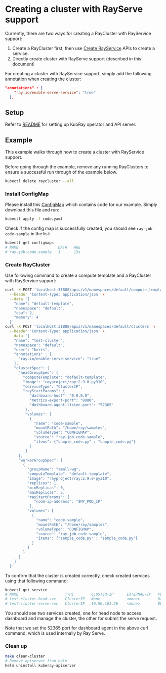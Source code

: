 # Creating a cluster with RayServe support

Currently, there are two ways for creating a RayCluster with RayService support:

1. Create a RayCluster first, then use [Create RayService](./HttpRequestSpec.md#Create-ray-service-in-a-given-namespace)
   APIs to create a service.
2. Directly create cluster with RayServe support (described in this document)

For creating a cluster with RayService support, simply add the following annotation when
creating the cluster:

```json
"annotations" : {
    "ray.io/enable-serve-service": "true"
  },
```

## Setup

Refer to [README](README.md) for setting up KubRay operator and API server.

## Example

This example walks through how to create a cluster with RayService support.

Before going through the example, remove any running RayClusters to ensure a successful
run through of the example below.

```sh
kubectl delete raycluster --all
```

### Install ConfigMap

Please install this [ConfigMap] which contains code for our example. Simply download
this file and run:

```sh
kubectl apply -f code.yaml
```

Check if the config map is successfully created, you should see `ray-job-code-sample` in
the list:

```sh
kubectl get configmaps
# NAME                  DATA   AGE
# ray-job-code-sample   1      13s
```

### Create RayCluster

Use following command to create a compute template and a RayCluster with RayService support:

```sh
curl -X POST 'localhost:31888/apis/v1/namespaces/default/compute_templates' \
  --header 'Content-Type: application/json' \
  --data '{
    "name": "default-template",
    "namespace": "default",
    "cpu": 2,
    "memory": 4
  }'
curl -X POST 'localhost:31888/apis/v1/namespaces/default/clusters' \
  --header 'Content-Type: application/json' \
  --data '{
    "name": "test-cluster",
    "namespace": "default",
    "user": "boris",
    "annotations" : {
      "ray.io/enable-serve-service": "true"
    },
    "clusterSpec": {
      "headGroupSpec": {
        "computeTemplate": "default-template",
        "image": "rayproject/ray:2.9.0-py310",
        "serviceType": "ClusterIP",
        "rayStartParams": {
           "dashboard-host": "0.0.0.0",
           "metrics-export-port": "8080",
           "dashboard-agent-listen-port": "52365"
         },
         "volumes": [
           {
             "name": "code-sample",
             "mountPath": "/home/ray/samples",
             "volumeType": "CONFIGMAP",
             "source": "ray-job-code-sample",
             "items": {"sample_code.py" : "sample_code.py"}
           }
         ]
      },
      "workerGroupSpec": [
        {
          "groupName": "small-wg",
          "computeTemplate": "default-template",
          "image": "rayproject/ray:2.9.0-py310",
          "replicas": 1,
          "minReplicas": 0,
          "maxReplicas": 5,
          "rayStartParams": {
             "node-ip-address": "$MY_POD_IP"
           },
          "volumes": [
            {
              "name": "code-sample",
              "mountPath": "/home/ray/samples",
              "volumeType": "CONFIGMAP",
              "source": "ray-job-code-sample",
              "items": {"sample_code.py" : "sample_code.py"}
            }
          ]
        }
      ]
    }
  }'
```

To confirm that the cluster is created correctly, check created services using that following command:

```sh
kubectl get service
# NAME                     TYPE        CLUSTER-IP      EXTERNAL-IP   PORT(S)                                                   AGE
# test-cluster-head-svc    ClusterIP   None            <none>        8265/TCP,52365/TCP,10001/TCP,8080/TCP,6379/TCP,8000/TCP   7s
# test-cluster-serve-svc   ClusterIP   10.96.161.26    <none>        8000/TCP                                                  7s
```

You should see two services created, one for head node to access dashboard and manage the
cluster, the other for submit the serve request.

Note that we set the 52365 port for dashboard agent in the above curl command, which is
used internally by Ray Serve.

### Clean up

```sh
make clean-cluster
# Remove apiserver from helm
helm uninstall kuberay-apiserver
```

[ConfigMap]: test/job/code.yaml

